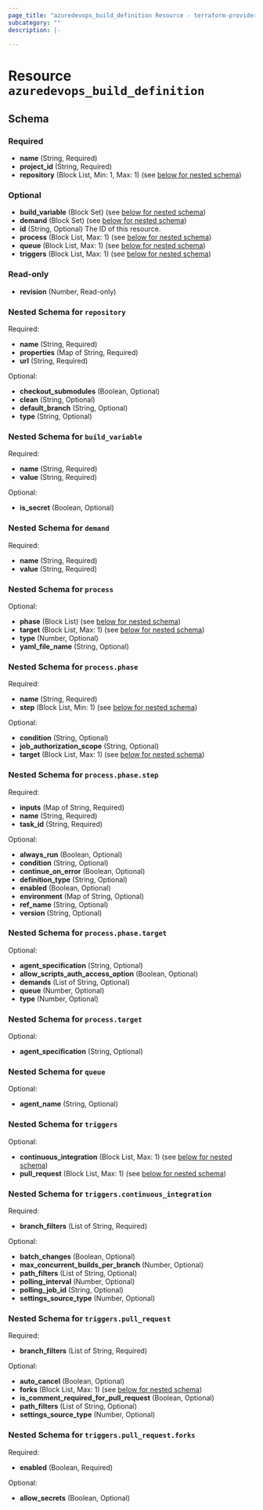 ```yaml
---
page_title: "azuredevops_build_definition Resource - terraform-provider-azuredevops"
subcategory: ""
description: |-
  
---
```


# Resource `azuredevops_build_definition`





## Schema

### Required

- **name** (String, Required)
- **project_id** (String, Required)
- **repository** (Block List, Min: 1, Max: 1) (see [below for nested schema](#nestedblock--repository))

### Optional

- **build_variable** (Block Set) (see [below for nested schema](#nestedblock--build_variable))
- **demand** (Block Set) (see [below for nested schema](#nestedblock--demand))
- **id** (String, Optional) The ID of this resource.
- **process** (Block List, Max: 1) (see [below for nested schema](#nestedblock--process))
- **queue** (Block List, Max: 1) (see [below for nested schema](#nestedblock--queue))
- **triggers** (Block List, Max: 1) (see [below for nested schema](#nestedblock--triggers))

### Read-only

- **revision** (Number, Read-only)

<a id="nestedblock--repository"></a>
### Nested Schema for `repository`

Required:

- **name** (String, Required)
- **properties** (Map of String, Required)
- **url** (String, Required)

Optional:

- **checkout_submodules** (Boolean, Optional)
- **clean** (String, Optional)
- **default_branch** (String, Optional)
- **type** (String, Optional)


<a id="nestedblock--build_variable"></a>
### Nested Schema for `build_variable`

Required:

- **name** (String, Required)
- **value** (String, Required)

Optional:

- **is_secret** (Boolean, Optional)


<a id="nestedblock--demand"></a>
### Nested Schema for `demand`

Required:

- **name** (String, Required)
- **value** (String, Required)


<a id="nestedblock--process"></a>
### Nested Schema for `process`

Optional:

- **phase** (Block List) (see [below for nested schema](#nestedblock--process--phase))
- **target** (Block List, Max: 1) (see [below for nested schema](#nestedblock--process--target))
- **type** (Number, Optional)
- **yaml_file_name** (String, Optional)

<a id="nestedblock--process--phase"></a>
### Nested Schema for `process.phase`

Required:

- **name** (String, Required)
- **step** (Block List, Min: 1) (see [below for nested schema](#nestedblock--process--phase--step))

Optional:

- **condition** (String, Optional)
- **job_authorization_scope** (String, Optional)
- **target** (Block List, Max: 1) (see [below for nested schema](#nestedblock--process--phase--target))

<a id="nestedblock--process--phase--step"></a>
### Nested Schema for `process.phase.step`

Required:

- **inputs** (Map of String, Required)
- **name** (String, Required)
- **task_id** (String, Required)

Optional:

- **always_run** (Boolean, Optional)
- **condition** (String, Optional)
- **continue_on_error** (Boolean, Optional)
- **definition_type** (String, Optional)
- **enabled** (Boolean, Optional)
- **environment** (Map of String, Optional)
- **ref_name** (String, Optional)
- **version** (String, Optional)


<a id="nestedblock--process--phase--target"></a>
### Nested Schema for `process.phase.target`

Optional:

- **agent_specification** (String, Optional)
- **allow_scripts_auth_access_option** (Boolean, Optional)
- **demands** (List of String, Optional)
- **queue** (Number, Optional)
- **type** (Number, Optional)



<a id="nestedblock--process--target"></a>
### Nested Schema for `process.target`

Optional:

- **agent_specification** (String, Optional)



<a id="nestedblock--queue"></a>
### Nested Schema for `queue`

Optional:

- **agent_name** (String, Optional)


<a id="nestedblock--triggers"></a>
### Nested Schema for `triggers`

Optional:

- **continuous_integration** (Block List, Max: 1) (see [below for nested schema](#nestedblock--triggers--continuous_integration))
- **pull_request** (Block List, Max: 1) (see [below for nested schema](#nestedblock--triggers--pull_request))

<a id="nestedblock--triggers--continuous_integration"></a>
### Nested Schema for `triggers.continuous_integration`

Required:

- **branch_filters** (List of String, Required)

Optional:

- **batch_changes** (Boolean, Optional)
- **max_concurrent_builds_per_branch** (Number, Optional)
- **path_filters** (List of String, Optional)
- **polling_interval** (Number, Optional)
- **polling_job_id** (String, Optional)
- **settings_source_type** (Number, Optional)


<a id="nestedblock--triggers--pull_request"></a>
### Nested Schema for `triggers.pull_request`

Required:

- **branch_filters** (List of String, Required)

Optional:

- **auto_cancel** (Boolean, Optional)
- **forks** (Block List, Max: 1) (see [below for nested schema](#nestedblock--triggers--pull_request--forks))
- **is_comment_required_for_pull_request** (Boolean, Optional)
- **path_filters** (List of String, Optional)
- **settings_source_type** (Number, Optional)

<a id="nestedblock--triggers--pull_request--forks"></a>
### Nested Schema for `triggers.pull_request.forks`

Required:

- **enabled** (Boolean, Required)

Optional:

- **allow_secrets** (Boolean, Optional)


